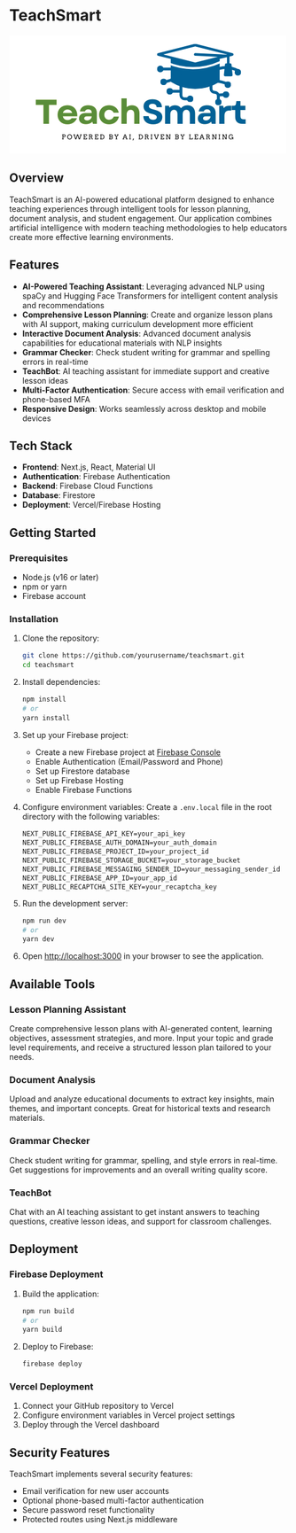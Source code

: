 # TeachSmart

![TeachSmart Logo](public/icon.png)

## Overview

TeachSmart is an AI-powered educational platform designed to enhance teaching experiences through intelligent tools for lesson planning, document analysis, and student engagement. Our application combines artificial intelligence with modern teaching methodologies to help educators create more effective learning environments.

## Features

- **AI-Powered Teaching Assistant**: Leveraging advanced NLP using spaCy and Hugging Face Transformers for intelligent content analysis and recommendations
- **Comprehensive Lesson Planning**: Create and organize lesson plans with AI support, making curriculum development more efficient
- **Interactive Document Analysis**: Advanced document analysis capabilities for educational materials with NLP insights
- **Grammar Checker**: Check student writing for grammar and spelling errors in real-time
- **TeachBot**: AI teaching assistant for immediate support and creative lesson ideas
- **Multi-Factor Authentication**: Secure access with email verification and phone-based MFA
- **Responsive Design**: Works seamlessly across desktop and mobile devices

## Tech Stack

- **Frontend**: Next.js, React, Material UI
- **Authentication**: Firebase Authentication
- **Backend**: Firebase Cloud Functions
- **Database**: Firestore
- **Deployment**: Vercel/Firebase Hosting

## Getting Started

### Prerequisites

- Node.js (v16 or later)
- npm or yarn
- Firebase account

### Installation

1. Clone the repository:
   ```bash
   git clone https://github.com/yourusername/teachsmart.git
   cd teachsmart
   ```

2. Install dependencies:
   ```bash
   npm install
   # or
   yarn install
   ```

3. Set up your Firebase project:
   - Create a new Firebase project at [Firebase Console](https://console.firebase.google.com/)
   - Enable Authentication (Email/Password and Phone)
   - Set up Firestore database
   - Set up Firebase Hosting
   - Enable Firebase Functions

4. Configure environment variables:
   Create a `.env.local` file in the root directory with the following variables:
   ```
   NEXT_PUBLIC_FIREBASE_API_KEY=your_api_key
   NEXT_PUBLIC_FIREBASE_AUTH_DOMAIN=your_auth_domain
   NEXT_PUBLIC_FIREBASE_PROJECT_ID=your_project_id
   NEXT_PUBLIC_FIREBASE_STORAGE_BUCKET=your_storage_bucket
   NEXT_PUBLIC_FIREBASE_MESSAGING_SENDER_ID=your_messaging_sender_id
   NEXT_PUBLIC_FIREBASE_APP_ID=your_app_id
   NEXT_PUBLIC_RECAPTCHA_SITE_KEY=your_recaptcha_key
   ```

5. Run the development server:
   ```bash
   npm run dev
   # or
   yarn dev
   ```

6. Open [http://localhost:3000](http://localhost:3000) in your browser to see the application.

## Available Tools

### Lesson Planning Assistant
Create comprehensive lesson plans with AI-generated content, learning objectives, assessment strategies, and more. Input your topic and grade level requirements, and receive a structured lesson plan tailored to your needs.

### Document Analysis
Upload and analyze educational documents to extract key insights, main themes, and important concepts. Great for historical texts and research materials.

### Grammar Checker
Check student writing for grammar, spelling, and style errors in real-time. Get suggestions for improvements and an overall writing quality score.

### TeachBot
Chat with an AI teaching assistant to get instant answers to teaching questions, creative lesson ideas, and support for classroom challenges.

## Deployment

### Firebase Deployment

1. Build the application:
   ```bash
   npm run build
   # or
   yarn build
   ```

2. Deploy to Firebase:
   ```bash
   firebase deploy
   ```

### Vercel Deployment

1. Connect your GitHub repository to Vercel
2. Configure environment variables in Vercel project settings
3. Deploy through the Vercel dashboard

## Security Features

TeachSmart implements several security features:
- Email verification for new user accounts
- Optional phone-based multi-factor authentication
- Secure password reset functionality
- Protected routes using Next.js middleware
